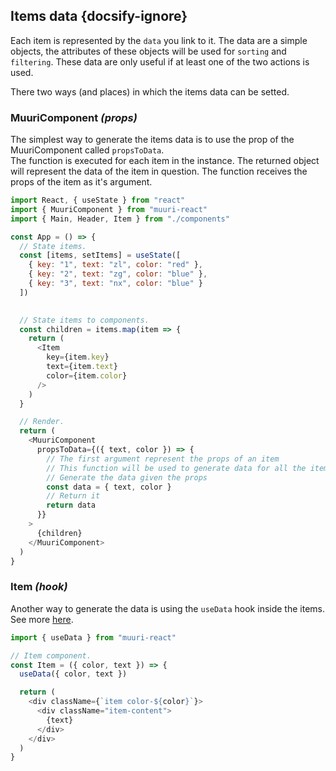 ## Items data {docsify-ignore}

Each item is represented by the `data` you link to it.
The data are a simple objects, the attributes of these objects will be used for `sorting` and `filtering`. These data are only useful if at least one of the two actions is used.

There two ways (and places) in which the items data can be setted.


### MuuriComponent *(props)*

The simplest way to generate the items data is to use the prop of the MuuriComponent called `propsToData`. <br>
The function is executed for each item in the instance. The returned object will represent the data of the item in question. The function receives the props of the item as it's argument.

```js
import React, { useState } from "react"
import { MuuriComponent } from "muuri-react"
import { Main, Header, Item } from "./components"

const App = () => { 
  // State items.
  const [items, setItems] = useState([
    { key: "1", text: "zl", color: "red" },
    { key: "2", text: "zg", color: "blue" },
    { key: "3", text: "nx", color: "blue" }
  ])
  

  // State items to components.
  const children = items.map(item => {
    return (
      <Item 
        key={item.key} 
        text={item.text}
        color={item.color}
      />
    )
  }

  // Render.
  return (
    <MuuriComponent
      propsToData={({ text, color }) => {
        // The first argument represent the props of an item
        // This function will be used to generate data for all the items
        // Generate the data given the props
        const data = { text, color }
        // Return it
        return data
      }}
    >
      {children}
    </MuuriComponent>
  )
}
```

### Item *(hook)*

Another way to generate the data is using the `useData` hook inside the items. See more [here](hooks/useData).

```js
import { useData } from "muuri-react"

// Item component.
const Item = ({ color, text }) => {
  useData({ color, text })

  return (
    <div className={`item color-${color}`}>
      <div className="item-content">
        {text}
      </div>
    </div>
  )
}
```
